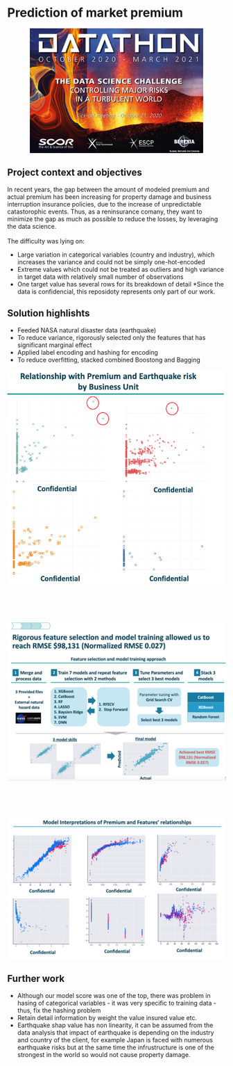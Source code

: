 # Prediction of market premium
<p align="center">
<img src="./03_Image/SCOR-DS-2021.png" alt="SCOR-Datathon" width="400">
</p>

<!-- markdown-toc start - Don't edit this section. Run M-x markdown-toc-refresh-toc -->

## Project context and objectives
In recent years, the gap between the amount of modeled premium and actual premium has been increasing for property damage and business interruption insurance policies, due to the increase of unpredictable catastorophic events. Thus, as a reninsurance comany, they want to minimize the gap as much as possible to reduce the losses, by leveraging the data science.<br>
<br>
The difficulty was lying on:
- Large variation in categorical variables (country and industry), which increases the variance and could not be simply one-hot-encoded 
- Extreme values which could not be treated as outliers and high variance in target data with relatively small number of observations
- One target value has several rows for its breakdown of detail
*Since the data is confidencial, this reposidoty represents only part of our work.<br>

## Solution highlishts
- Feeded NASA natural disaster data (earthquake)
- To reduce variance, rigorously selected only the features that has significant marginal effect
- Applied label encoding and hashing for encoding
- To reduce overfitting, stacked combined Boostong and Bagging

<p align="center">
<img src="./03_Image/EarthquakeRisk.png" alt="Earthquake risk and premium" width="600">
</p>
<br><br><br>
<p align="center">
<img src="./03_Image/ModelBuildingApproach.png" alt="Approach" width="800">
</p>
<br><br><br>
<p align="center">
<img src="./03_Image/ShapValue.png" alt="Model interpretation" width="800">
</p>

## Further work
- Although our model score was one of the top, there was problem in hasing of categorical variables - it was very specific to training data - thus, fix the hashing problem
- Retain detail information by weight the value insured value etc.
- Earthquake shap value has non linearity, it can be assumed from the data analysis that impact of earthquake is depending on the industry and country of the client, 
for example Japan is faced with numerous earthquake risks but at the same time the infrustructure is one of the strongest in the world so would not cause property damage.
